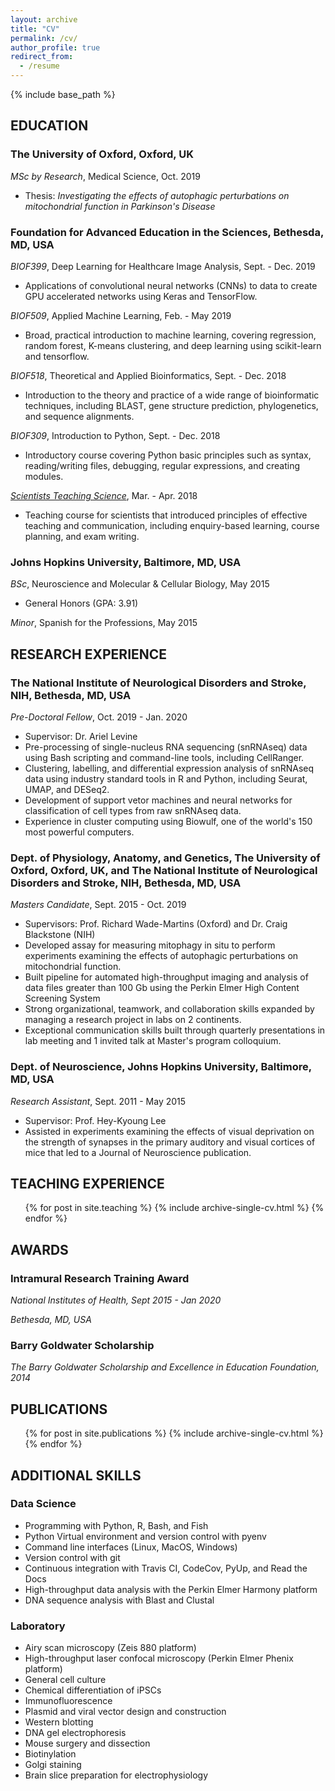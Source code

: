 ```yaml
---
layout: archive
title: "CV"
permalink: /cv/
author_profile: true
redirect_from:
  - /resume
---
```


{% include base_path %}

## EDUCATION

### The University of Oxford, Oxford, UK

_MSc by Research_, Medical Science, Oct. 2019
- Thesis: _Investigating the effects of autophagic perturbations on mitochondrial function in Parkinson's Disease_

### Foundation for Advanced Education in the Sciences, Bethesda, MD, USA

_BIOF399_, Deep Learning for Healthcare Image Analysis, Sept. - Dec. 2019
-	Applications of convolutional neural networks (CNNs) to data to create GPU accelerated networks using Keras and TensorFlow.

_BIOF509_, Applied Machine Learning, Feb. - May 2019
-	Broad, practical introduction to machine learning, covering regression, random forest, K-means clustering, and deep learning using scikit-learn and tensorflow.

_BIOF518_, Theoretical and Applied Bioinformatics, Sept. - Dec. 2018
-	Introduction to the theory and practice of a wide range of bioinformatic techniques, including BLAST, gene structure prediction, phylogenetics, and sequence alignments.

_BIOF309_, Introduction to Python, Sept. - Dec. 2018
-	Introductory course covering Python basic principles such as syntax, reading/writing files, debugging, regular expressions, and creating modules.

_[Scientists Teaching Science](https://www.training.nih.gov/sts_main_page)_, Mar. - Apr. 2018
-	Teaching course for scientists that introduced principles of effective teaching and communication, including enquiry-based learning, course planning, and exam writing.

### Johns Hopkins University, Baltimore, MD, USA

_BSc_, Neuroscience and Molecular & Cellular Biology, May 2015
- General Honors (GPA: 3.91)

_Minor_, Spanish for the Professions, May 2015

## RESEARCH EXPERIENCE

### The National Institute of Neurological Disorders and Stroke, NIH,	Bethesda, MD, USA

_Pre-Doctoral Fellow_, Oct. 2019 - Jan. 2020
- Supervisor: Dr. Ariel Levine
-	Pre-processing of single-nucleus RNA sequencing (snRNAseq) data using Bash scripting and command-line tools, including CellRanger.
-	Clustering, labelling, and differential expression analysis of snRNAseq data using industry standard tools in R and Python, including Seurat, UMAP, and DESeq2.
- Development of support vetor machines and neural networks for classification of cell types from raw snRNAseq data.
- Experience in cluster computing using Biowulf, one of the world's 150 most powerful computers.

### Dept. of Physiology, Anatomy, and Genetics, The University of Oxford, Oxford, UK, and The National Institute of Neurological Disorders and Stroke, NIH,	Bethesda, MD, USA

_Masters Candidate_, Sept. 2015 - Oct. 2019
-	Supervisors: Prof. Richard Wade-Martins (Oxford) and Dr. Craig Blackstone (NIH)
-	Developed assay for measuring mitophagy in situ to perform experiments examining the effects of autophagic perturbations on mitochondrial function.
-	Built pipeline for automated high-throughput imaging and analysis of data files greater than 100 Gb using the Perkin Elmer High Content Screening System
-	Strong organizational, teamwork, and collaboration skills expanded by managing a research project in labs on 2 continents.
-	Exceptional communication skills built through quarterly presentations in lab meeting and 1 invited talk at Master's program colloquium.

### Dept. of Neuroscience, Johns Hopkins University, Baltimore, MD, USA

_Research Assistant_, Sept. 2011 - May 2015
-	Supervisor: Prof. Hey-Kyoung Lee 
-	Assisted in experiments examining the effects of visual deprivation on the strength of synapses in the primary auditory and visual cortices of mice that led to a Journal of Neuroscience publication.

## TEACHING EXPERIENCE

  <ul>{% for post in site.teaching %}
    {% include archive-single-cv.html %}
  {% endfor %}</ul>

## AWARDS

### Intramural Research Training Award

_National Institutes of Health, Sept 2015 - Jan 2020_

_Bethesda, MD, USA_

### Barry Goldwater Scholarship

_The Barry Goldwater Scholarship and Excellence in Education Foundation, 2014_

## PUBLICATIONS

  <ul>{% for post in site.publications %}
    {% include archive-single-cv.html %}
  {% endfor %}</ul>
  
## ADDITIONAL SKILLS

### Data Science

-	Programming with Python, R, Bash, and Fish
-	Python Virtual environment and version control with pyenv 
-	Command line interfaces (Linux, MacOS, Windows)
-	Version control with git 
-	Continuous integration with Travis CI, CodeCov, PyUp, and Read the Docs
-	High-throughput data analysis with the Perkin Elmer Harmony platform
-	DNA sequence analysis with Blast and Clustal

### Laboratory

- Airy scan microscopy (Zeis 880 platform)
- High-throughput laser confocal microscopy (Perkin Elmer Phenix platform)
- General cell culture
- Chemical differentiation of iPSCs
- Immunofluorescence
- Plasmid and viral vector design and construction
- Western blotting
- DNA gel electrophoresis
- Mouse surgery and dissection
- Biotinylation 
- Golgi staining
- Brain slice preparation for electrophysiology
